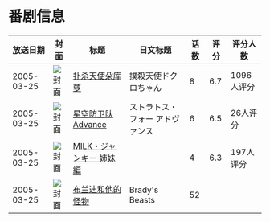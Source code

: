 # 番剧信息

|放送日期|封面|标题|日文标题|话数|评分|评分人数|
|---|---|---|---|---|---|---|
|2005-03-25|![封面](https://lain.bgm.tv/pic/cover/c/cc/43/3059_BX3r7.jpg)|[扑杀天使朵库萝](https://bangumi.tv/subject/3059)|撲殺天使ドクロちゃん|8|6.7|1096人评分|
|2005-03-25|![封面](https://lain.bgm.tv/pic/cover/c/11/f1/48992_d0rkg.jpg)|[星空防卫队 Advance](https://bangumi.tv/subject/48992)|ストラトス・フォー アドヴァンス|6|6.5|26人评分|
|2005-03-25|![封面](https://bangumi.tv/img/no_icon_subject.png)|[MILK・ジャンキー 姉妹編](https://bangumi.tv/subject/70417)||4|6.3|197人评分|
|2005-03-25|![封面](https://lain.bgm.tv/pic/cover/c/9a/10/522746_n22b7.jpg)|[布兰迪和他的怪物](https://bangumi.tv/subject/522746)|Brady's Beasts|52|||
